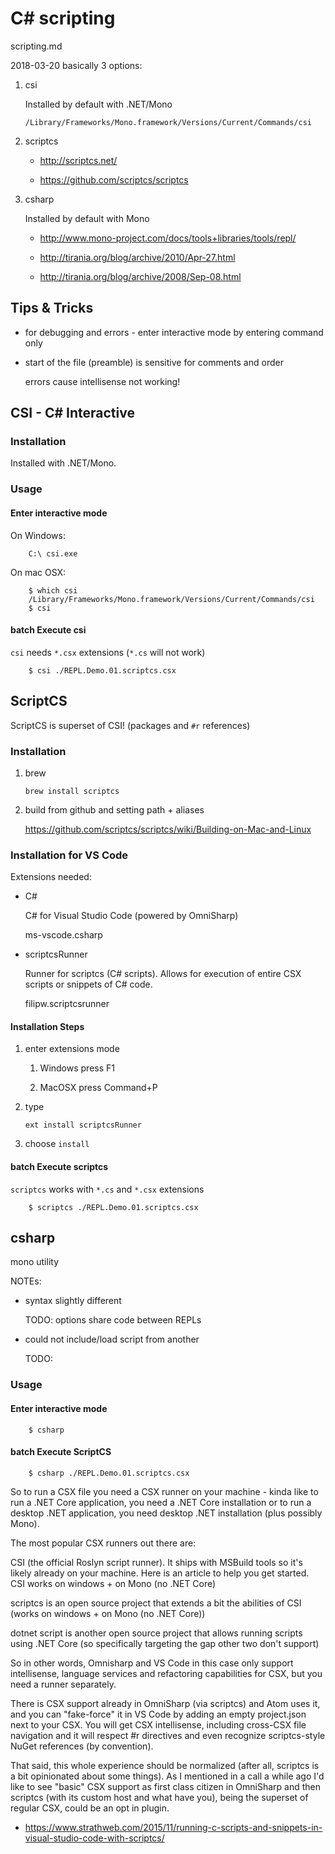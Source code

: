 # C# scripting

scripting.md

2018-03-20 basically 3 options:

1.  csi

    Installed by default with .NET/Mono

    `/Library/Frameworks/Mono.framework/Versions/Current/Commands/csi`

2.  scriptcs

    *   http://scriptcs.net/

    *   https://github.com/scriptcs/scriptcs

3.  csharp

    Installed by default with Mono

    *   http://www.mono-project.com/docs/tools+libraries/tools/repl/

    *   http://tirania.org/blog/archive/2010/Apr-27.html

    *   http://tirania.org/blog/archive/2008/Sep-08.html


## Tips & Tricks

*   for debugging and errors - enter interactive mode by entering command only

*   start of the file (preamble) is sensitive for comments and order 

    errors cause intellisense not working!



## CSI - C# Interactive

### Installation

Installed with .NET/Mono.

### Usage

#### Enter interactive mode

On Windows:

```
    C:\ csi.exe
```

On mac OSX:

```
    $ which csi
    /Library/Frameworks/Mono.framework/Versions/Current/Commands/csi
    $ csi
```

#### batch Execute csi

`csi` needs `*.csx` extensions (`*.cs` will not work)

```
    $ csi ./REPL.Demo.01.scriptcs.csx 
```

## ScriptCS

ScriptCS is superset of CSI! (packages and `#r` references)

### Installation

1.  brew

    `brew install scriptcs`

2.  build from github and setting path + aliases

    https://github.com/scriptcs/scriptcs/wiki/Building-on-Mac-and-Linux

### Installation for VS Code

Extensions needed:

*   C#

    C# for Visual Studio Code (powered by OmniSharp)

    ms-vscode.csharp
    
*   scriptcsRunner

    Runner for scriptcs (C# scripts). Allows for execution of entire CSX scripts or 
    snippets of C# code.

    filipw.scriptcsrunner

#### Installation Steps

1.  enter extensions mode

    1.  Windows press F1

    2.  MacOSX press Command+P

2.  type

    `ext install scriptcsRunner`

3.  choose `install`

#### batch Execute scriptcs

`scriptcs` works with `*.cs` and `*.csx` extensions

```
    $ scriptcs ./REPL.Demo.01.scriptcs.csx 
```



## csharp

mono utility

NOTEs:

*   syntax slightly different 

    TODO: options share code between REPLs

*   could not include/load script from another 

    TODO: 

### Usage

#### Enter interactive mode

```
    $ csharp
```

#### batch Execute ScriptCS

```
    $ csharp ./REPL.Demo.01.scriptcs.csx 
```

So to run a CSX file you need a CSX runner on your machine - kinda like to run a 
.NET Core application, you need a .NET Core installation or to run a desktop .NET 
application, you need desktop .NET installation (plus possibly Mono).

The most popular CSX runners out there are:

CSI (the official Roslyn script runner). It ships with MSBuild tools so it's likely 
already on your machine. Here is an article to help you get started. CSI works on 
windows + on Mono (no .NET Core)

scriptcs is an open source project that extends a bit the abilities of CSI (works on 
windows + on Mono (no .NET Core))

dotnet script is another open source project that allows running scripts using .NET Core 
(so specifically targeting the gap other two don't support)

So in other words, Omnisharp and VS Code in this case only support intellisense, language 
services and refactoring capabilities for CSX, but you need a runner separately.


There is CSX support already in OmniSharp (via scriptcs) and Atom uses it, and you can 
"fake-force" it in VS Code by adding an empty project.json next to your CSX. You will get 
CSX intellisense, including cross-CSX file navigation and it will respect #r directives 
and even recognize scriptcs-style NuGet references (by convention).

That said, this whole experience should be normalized (after all, scriptcs is a bit 
opinionated about some things). As I mentioned in a call a while ago I'd like to see 
"basic" CSX support as first class citizen in OmniSharp and then scriptcs (with its custom 
host and what have you), being the superset of regular CSX, could be an opt in plugin.


*   https://www.strathweb.com/2015/11/running-c-scripts-and-snippets-in-visual-studio-code-with-scriptcs/

